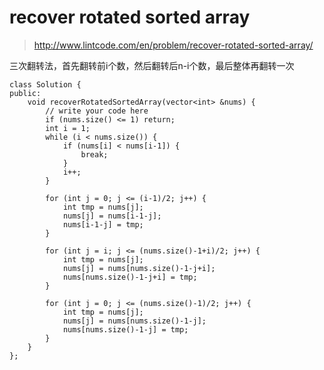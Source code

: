 # recover rotated sorted array
>http://www.lintcode.com/en/problem/recover-rotated-sorted-array/

三次翻转法，首先翻转前i个数，然后翻转后n-i个数，最后整体再翻转一次

    class Solution {
    public:
        void recoverRotatedSortedArray(vector<int> &nums) {
            // write your code here
            if (nums.size() <= 1) return;
            int i = 1;
            while (i < nums.size()) {
                if (nums[i] < nums[i-1]) {
                    break;
                }
                i++;
            }

            for (int j = 0; j <= (i-1)/2; j++) {
                int tmp = nums[j];
                nums[j] = nums[i-1-j];
                nums[i-1-j] = tmp;
            }

            for (int j = i; j <= (nums.size()-1+i)/2; j++) {
                int tmp = nums[j];
                nums[j] = nums[nums.size()-1-j+i];
                nums[nums.size()-1-j+i] = tmp;
            }

            for (int j = 0; j <= (nums.size()-1)/2; j++) {
                int tmp = nums[j];
                nums[j] = nums[nums.size()-1-j];
                nums[nums.size()-1-j] = tmp;
            }
        }
    };
